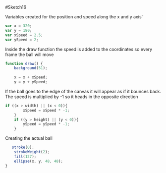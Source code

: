 #Sketch16


Variables created for the position and speed along the x and y axis'
```js
var x = 320;
var y = 180;
var xSpeed = 2.5;
var ySpeed = 2;
```

Inside the draw function the speed is added to the coordinates so every frame the ball will move
```js
function draw() {
    background(51);
    
    x = x + xSpeed;
    y = y + ySpeed;
```

If the ball goes to the edge of the canvas it will appear as if it bounces back. The speed is multiplied by -1 so it heads in the opposite direction
```js
if ((x > width) || (x < 0)){
        xSpeed = xSpeed * -1;
    }
    if ((y > height) || (y < 0)){
        ySpeed = ySpeed * -1;
    }
```

Creating the actual ball
```js
   stroke(0);
    strokeWeight(2);
    fill(127);
    ellipse(x, y, 48, 48);
}
```